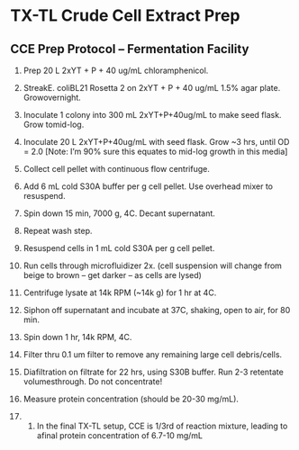 # TX-TL Crude Cell Extract Prep



## CCE Prep Protocol – Fermentation Facility

1. Prep 20 L 2xYT + P + 40 ug/mL chloramphenicol.

2. StreakE. coliBL21 Rosetta 2 on 2xYT + P + 40 ug/mL 1.5% agar plate. Growovernight.

3. Inoculate 1 colony into 300 mL 2xYT+P+40ug/mL to make seed flask. Grow tomid-log.

4. Inoculate 20 L 2xYT+P+40ug/mL with seed flask. Grow ~3 hrs, until OD = 2.0 \[Note: I’m 90% sure this equates to mid-log growth in this media\]

5. Collect cell pellet with continuous flow centrifuge.

6. Add 6 mL cold S30A buffer per g cell pellet. Use overhead mixer to resuspend.

7. Spin down 15 min, 7000 g, 4C. Decant supernatant.

8. Repeat wash step.

9. Resuspend cells in 1 mL cold S30A per g cell pellet.

10. Run cells through microfluidizer 2x. \(cell suspension will change from beige to brown – get darker – as cells are lysed\)

11. Centrifuge lysate at 14k RPM \(~14k g\) for 1 hr at 4C.

12. Siphon off supernatant and incubate at 37C, shaking, open to air, for 80 min.

13. Spin down 1 hr, 14k RPM, 4C.

14. Filter thru 0.1 um filter to remove any remaining large cell debris/cells.

15. Diafiltration on filtrate for 22 hrs, using S30B buffer. Run 2-3 retentate volumesthrough. Do not concentrate!

16. Measure protein concentration \(should be 20-30 mg/mL\).

17. 1. In the final TX-TL setup, CCE is 1/3rd of reaction mixture, leading to afinal protein concentration of 6.7-10 mg/mL



